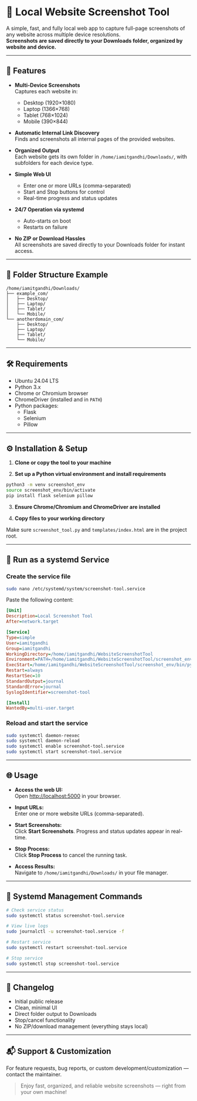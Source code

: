 # 📸 Local Website Screenshot Tool

A simple, fast, and fully local web app to capture full-page screenshots of any website across multiple device resolutions.  
**Screenshots are saved directly to your Downloads folder, organized by website and device.**

---

## 🚀 Features

- **Multi-Device Screenshots**  
  Captures each website in:
  - Desktop (1920×1080)
  - Laptop (1366×768)
  - Tablet (768×1024)
  - Mobile (390×844)

- **Automatic Internal Link Discovery**  
  Finds and screenshots all internal pages of the provided websites.

- **Organized Output**  
  Each website gets its own folder in `/home/iamitgandhi/Downloads/`, with subfolders for each device type.

- **Simple Web UI**  
  - Enter one or more URLs (comma-separated)
  - Start and Stop buttons for control
  - Real-time progress and status updates

- **24/7 Operation via systemd**  
  - Auto-starts on boot
  - Restarts on failure

- **No ZIP or Download Hassles**  
  All screenshots are saved directly to your Downloads folder for instant access.

---

## 📂 Folder Structure Example

```
/home/iamitgandhi/Downloads/
├── example_com/
│   ├── Desktop/
│   ├── Laptop/
│   ├── Tablet/
│   └── Mobile/
└── anotherdomain_com/
    ├── Desktop/
    ├── Laptop/
    ├── Tablet/
    └── Mobile/
```

---

## 🛠️ Requirements

- Ubuntu 24.04 LTS
- Python 3.x
- Chrome or Chromium browser
- ChromeDriver (installed and in `PATH`)
- Python packages:
  - Flask
  - Selenium
  - Pillow

---

## ⚙️ Installation & Setup

1. **Clone or copy the tool to your machine**

2. **Set up a Python virtual environment and install requirements**

```bash
python3 -m venv screenshot_env
source screenshot_env/bin/activate
pip install flask selenium pillow
```

3. **Ensure Chrome/Chromium and ChromeDriver are installed**

4. **Copy files to your working directory**

Make sure `screenshot_tool.py` and `templates/index.html` are in the project root.

---

## 🔧 Run as a systemd Service

### Create the service file

```bash
sudo nano /etc/systemd/system/screenshot-tool.service
```

Paste the following content:

```ini
[Unit]
Description=Local Screenshot Tool
After=network.target

[Service]
Type=simple
User=iamitgandhi
Group=iamitgandhi
WorkingDirectory=/home/iamitgandhi/WebsiteScreenshotTool
Environment=PATH=/home/iamitgandhi/WebsiteScreenshotTool/screenshot_env/bin
ExecStart=/home/iamitgandhi/WebsiteScreenshotTool/screenshot_env/bin/python3 /home/iamitgandhi/WebsiteScreenshotTool/screenshot_tool.py
Restart=always
RestartSec=10
StandardOutput=journal
StandardError=journal
SyslogIdentifier=screenshot-tool

[Install]
WantedBy=multi-user.target
```

### Reload and start the service

```bash
sudo systemctl daemon-reexec
sudo systemctl daemon-reload
sudo systemctl enable screenshot-tool.service
sudo systemctl start screenshot-tool.service
```

---

## 🌐 Usage

- **Access the web UI:**  
  Open [http://localhost:5000](http://localhost:5000) in your browser.

- **Input URLs:**  
  Enter one or more website URLs (comma-separated).

- **Start Screenshots:**  
  Click **Start Screenshots**. Progress and status updates appear in real-time.

- **Stop Process:**  
  Click **Stop Process** to cancel the running task.

- **Access Results:**  
  Navigate to `/home/iamitgandhi/Downloads/` in your file manager.

---

## 🧭 Systemd Management Commands

```bash
# Check service status
sudo systemctl status screenshot-tool.service

# View live logs
sudo journalctl -u screenshot-tool.service -f

# Restart service
sudo systemctl restart screenshot-tool.service

# Stop service
sudo systemctl stop screenshot-tool.service
```

---

## 📝 Changelog

- Initial public release
- Clean, minimal UI
- Direct folder output to Downloads
- Stop/cancel functionality
- No ZIP/download management (everything stays local)

---

## 📬 Support & Customization

For feature requests, bug reports, or custom development/customization — contact the maintainer.

> Enjoy fast, organized, and reliable website screenshots — right from your own machine!